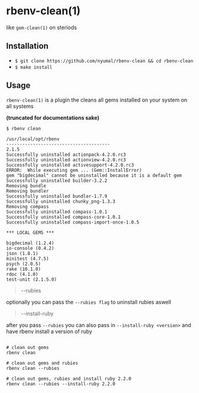 # rbenv-clean(1)
like `gem-clean(1)` on steriods


## Installation

- `$ git clone https://github.com/nyumal/rbenv-clean && cd rbenv-clean`
- `$ make install`

## Usage
`rbenv-clean(1)` is a plugin the cleans all gems installed on your system on all systems

__(truncated for documentations sake)__
```shell
$ rbenv clean

/usr/local/opt/rbenv
---------------------------------------
2.1.5
Successfully uninstalled actionpack-4.2.0.rc3
Successfully uninstalled actionview-4.2.0.rc3
Successfully uninstalled activesupport-4.2.0.rc3
ERROR:  While executing gem ... (Gem::InstallError)
gem "bigdecimal" cannot be uninstalled because it is a default gem
Successfully uninstalled builder-3.2.2
Removing bundle
Removing bundler
Successfully uninstalled bundler-1.7.9
Successfully uninstalled chunky_png-1.3.3
Removing compass
Successfully uninstalled compass-1.0.1
Successfully uninstalled compass-core-1.0.1
Successfully uninstalled compass-import-once-1.0.5

*** LOCAL GEMS ***

bigdecimal (1.2.4)
io-console (0.4.2)
json (1.8.1)
minitest (4.7.5)
psych (2.0.5)
rake (10.1.0)
rdoc (4.1.0)
test-unit (2.1.5.0)
```

> --rubies

optionally you can pass the `--rubies flag` to uninstall rubies aswell

> --install-ruby <version>

after you pass `--rubies` you can also pass in `--install-ruby <version>` and have rbenv install a version of ruby

```shell

# clean out gems
rbenv clean

# clean out gems and rubies
rbenv clean --rubies

# clean out gems, rubies and install ruby 2.2.0
rbenv clean --rubies --install-ruby 2.2.0

```
